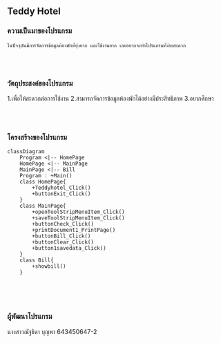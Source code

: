 ## Teddy Hotel
### ความเป็นมาของโปรแกรม
    ในปัจจุบันมีการจัดการข้อมูลห้องพักที่ยุ่งยาก และใช้งานยาก เลยอยากจะทำโปรแกรมที่ง่ายสะดวก 

<br/><br/>
### วัตถุประสงค์ของโปรแกรม
1.เพื่อให้สะดวกต่อการใช้งาน
2.สามารถจัดการข้อมูลห้องพักได้อย่างมีประสิทธิภาพ
3.อยากศึกษา

<br/><br/>
### โครงสร้างของโปรแกรม
```mermaid
classDiagram
    Program <|-- HomePage
    HomePage <|-- MainPage
    MainPage <|-- Bill
    Program : +Main()
    class HomePage{
        +Teddyhotel_Click()
        +buttonExit_Click()
    }
    class MainPage{
        +openToolStripMenuItem_Click()
        +saveToolStripMenuItem_Click()
        +buttonCheck_Click()
        +printDocument1_PrintPage()
        +buttonBill_Click()
        +buttonClear_Click()
        +button1savedata_Click()
    }
    class Bill{
        +showbill()
    }
  
```
<br/><br/>
### ผู้พัฒนาโปรแกรม
นางสาวณัฐธิดา บุญพา 643450647-2
